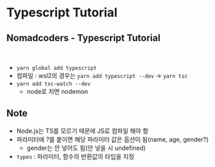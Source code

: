 # Typescript Tutorial

## Nomadcoders - Typescript Tutorial

<br>

- `yarn global add typescript`
- 컴파일 : wsl2의 경우는 `yarn add typescript --dev` -> `yarn tsc`
- `yarn add tsc-watch --dev`
  - node로 치면 nodemon

## Note

- Node.js는 TS를 모르기 때문에 JS로 컴파일 해야 함
- 파라미터에 ?를 붙이면 해당 파라미터 값은 옵션이 됨(name, age, gender?)
  - gender는 안 넣어도 됨(안 넣을 시 undefined)
- `types` : 파라미터, 함수의 반환값의 타입을 지정
